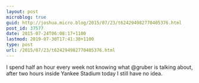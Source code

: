 ```yaml
---
layout: post
microblog: true
guid: http://joshua.micro.blog/2015/07/23/t624294982770405376.html
post_id: 37577
date: 2015-07-24T06:08:17+1100
lastmod: 2019-07-30T17:41:30+1100
type: post
url: /2015/07/23/t624294982770405376.html
---
```

I spend half an hour every week not knowing what @gruber is talking about, after two hours inside Yankee Stadium today I still have no idea.
